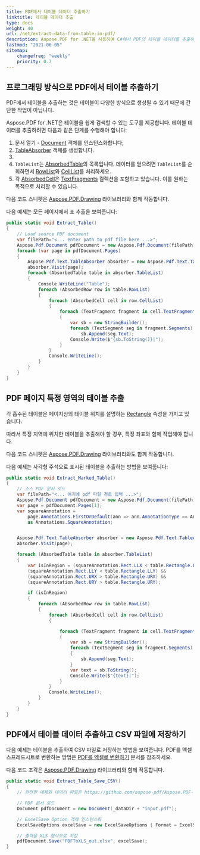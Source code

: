 ```yaml
---
title: PDF에서 테이블 데이터 추출하기
linktitle: 테이블 데이터 추출
type: docs
weight: 40
url: /net/extract-data-from-table-in-pdf/
description: Aspose.PDF for .NET을 사용하여 C#에서 PDF의 테이블 데이터를 추출하는 방법을 알아보세요
lastmod: "2021-06-05"
sitemap:
    changefreq: "weekly"
    priority: 0.7
---
```


## 프로그래밍 방식으로 PDF에서 테이블 추출하기

PDF에서 테이블을 추출하는 것은 테이블이 다양한 방식으로 생성될 수 있기 때문에 간단한 작업이 아닙니다.

Aspose.PDF for .NET은 테이블을 쉽게 검색할 수 있는 도구를 제공합니다. 테이블 데이터를 추출하려면 다음과 같은 단계를 수행해야 합니다:

1. 문서 열기 - [Document](https://reference.aspose.com/pdf/net/aspose.pdf/document) 객체를 인스턴스화합니다;
1. [TableAbsorber](https://reference.aspose.com/pdf/net/aspose.pdf.text/tableabsorber) 객체를 생성합니다.
1.
1. `TableList`는 [AbsorbedTable](https://reference.aspose.com/pdf/net/aspose.pdf.text/absorbedtable)의 목록입니다. 데이터를 얻으려면 `TableList`를 순회하면서 [RowList](https://reference.aspose.com/pdf/net/aspose.pdf.text/absorbedtable/properties/rowlist)와 [CellList](https://reference.aspose.com/pdf/net/aspose.pdf.text/absorbedrow/properties/celllist)를 처리하세요.
1. 각 [AbsorbedCell](https://reference.aspose.com/pdf/net/aspose.pdf.text/absorbedcell)은 [TextFragments](https://reference.aspose.com/pdf/net/aspose.pdf.text/absorbedcell/properties/textfragments) 컬렉션을 포함하고 있습니다. 이를 원하는 목적으로 처리할 수 있습니다.

다음 코드 스니펫은 [Aspose.PDF.Drawing](/pdf/net/drawing/) 라이브러리와 함께 작동합니다.

다음 예제는 모든 페이지에서 표 추출을 보여줍니다:

```csharp
public static void Extract_Table()
{
    // Load source PDF document
    var filePath="<... enter path to pdf file here ...>";
    Aspose.Pdf.Document pdfDocument = new Aspose.Pdf.Document(filePath);                       
    foreach (var page in pdfDocument.Pages)
    {
        Aspose.Pdf.Text.TableAbsorber absorber = new Aspose.Pdf.Text.TableAbsorber();
        absorber.Visit(page);
        foreach (AbsorbedTable table in absorber.TableList)
        {
            Console.WriteLine("Table");
            foreach (AbsorbedRow row in table.RowList)
            {
                foreach (AbsorbedCell cell in row.CellList)
                {                                 
                    foreach (TextFragment fragment in cell.TextFragments)
                    {
                        var sb = new StringBuilder();
                        foreach (TextSegment seg in fragment.Segments)
                            sb.Append(seg.Text);
                        Console.Write($"{sb.ToString()}|");
                    }                           
                }
                Console.WriteLine();
            }
        }
    }
}
```

## PDF 페이지 특정 영역의 테이블 추출

각 흡수된 테이블은 페이지상의 테이블 위치를 설명하는 [Rectangle](https://reference.aspose.com/pdf/net/aspose.pdf.text/absorbedtable/properties/rectangle) 속성을 가지고 있습니다.

따라서 특정 지역에 위치한 테이블을 추출해야 할 경우, 특정 좌표와 함께 작업해야 합니다.

다음 코드 스니펫은 [Aspose.PDF.Drawing](/pdf/net/drawing/) 라이브러리와도 함께 작동합니다.

다음 예제는 사각형 주석으로 표시된 테이블을 추출하는 방법을 보여줍니다:

```csharp
public static void Extract_Marked_Table()
{
    // 소스 PDF 문서 로드
    var filePath="<... 여기에 pdf 파일 경로 입력 ...>";
    Aspose.Pdf.Document pdfDocument = new Aspose.Pdf.Document(filePath);  
    var page = pdfDocument.Pages[1];
    var squareAnnotation =
        page.Annotations.FirstOrDefault(ann => ann.AnnotationType == Annotations.AnnotationType.Square)
        as Annotations.SquareAnnotation;


    Aspose.Pdf.Text.TableAbsorber absorber = new Aspose.Pdf.Text.TableAbsorber();
    absorber.Visit(page);

    foreach (AbsorbedTable table in absorber.TableList)
    {
        var isInRegion = (squareAnnotation.Rect.LLX < table.Rectangle.LLX) &&
        (squareAnnotation.Rect.LLY < table.Rectangle.LLY) &&
        (squareAnnotation.Rect.URX > table.Rectangle.URX) &&
        (squareAnnotation.Rect.URY > table.Rectangle.URY);

        if (isInRegion)
        {
            foreach (AbsorbedRow row in table.RowList)
            {
                foreach (AbsorbedCell cell in row.CellList)
                {

                    foreach (TextFragment fragment in cell.TextFragments)
                    {
                        var sb = new StringBuilder();
                        foreach (TextSegment seg in fragment.Segments)
                        {
                            sb.Append(seg.Text);
                        }
                        var text = sb.ToString();
                        Console.Write($"{text}|");
                    }
                }
                Console.WriteLine();
            }
        }
    }
}
```
## PDF에서 테이블 데이터 추출하고 CSV 파일에 저장하기

다음 예제는 테이블을 추출하여 CSV 파일로 저장하는 방법을 보여줍니다.
PDF를 엑셀 스프레드시트로 변환하는 방법은 [PDF를 엑셀로 변환하기](/pdf/net/convert-pdf-to-excel/) 문서를 참조하세요.

다음 코드 조각은 [Aspose.PDF.Drawing](/pdf/net/drawing/) 라이브러리와 함께 작동합니다.

```csharp
public static void Extract_Table_Save_CSV()
{
    // 완전한 예제와 데이터 파일은 https://github.com/aspose-pdf/Aspose.PDF-for-.NET 에서 확인하세요.

    // PDF 문서 로드
    Document pdfDocument = new Document(_dataDir + "input.pdf");

    // ExcelSave Option 객체 인스턴스화
    ExcelSaveOptions excelSave = new ExcelSaveOptions { Format = ExcelSaveOptions.ExcelFormat.CSV };

    // 출력을 XLS 형식으로 저장
    pdfDocument.Save("PDFToXLS_out.xlsx", excelSave);
}
```

